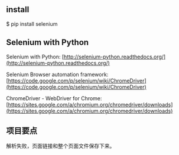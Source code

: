 ## install

$ pip install selenium


## Selenium with Python

Selenium with Python: [http://selenium-python.readthedocs.org/](http://selenium-python.readthedocs.org/)

Selenium Browser automation framework: [https://code.google.com/p/selenium/wiki/ChromeDriver](https://code.google.com/p/selenium/wiki/ChromeDriver)

ChromeDriver - WebDriver for Chrome: [https://sites.google.com/a/chromium.org/chromedriver/downloads](https://sites.google.com/a/chromium.org/chromedriver/downloads)


## 项目要点

解析失败，页面链接和整个页面文件保存下来。

